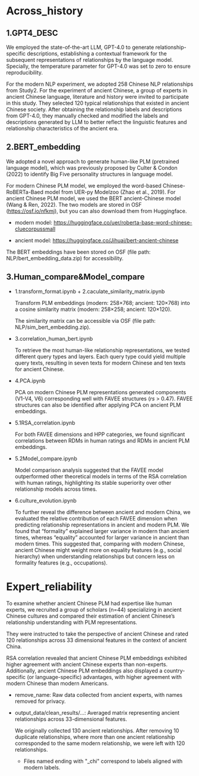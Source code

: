 # Across_history

## 1.GPT4_DESC

We employed the state-of-the-art LLM, GPT-4.0 to generate relationship-specific descriptions, establishing a contextual framework for the subsequent representations of relationships by the language model. Specially, the temperature parameter for GPT-4.0 was set to  zero to ensure reproducibility.

For the modern NLP experiment, we adopted 258 Chinese NLP relationships from Study2. For the experiment of ancient Chinese, a group of experts in ancient Chinese language, literature and history were invited to participate in this study. They selected 120 typical relationships that existed in ancient Chinese society. After obtaining the relationship labels and descriptions from GPT-4.0, they manually checked and modified the labels and descriptions generated by LLM to better reflect the linguistic features and relationship characteristics of the ancient era.

## 2.BERT_embedding

We adopted a novel approach to generate human-like PLM (pretrained language model), which was previously proposed by Culter & Condon (2022) to identify Big Five personality structures in language model.

For modern Chinese PLM model, we employed the word-based Chinese-RoBERTa-Baed model from UER-py Modelzoo (Zhao et al., 2019). For ancient Chinese PLM model, we used the BERT ancient-Chinese model (Wang & Ren, 2022). The two models are stored in OSF (https://osf.io/nfkmj), but you can also download them from Huggingface.

- modern model: https://huggingface.co/uer/roberta-base-word-chinese-cluecorpussmall

- ancient model: https://huggingface.co/Jihuai/bert-ancient-chinese

The BERT embeddings have been stored on OSF (file path: NLP/bert_embedding_data.zip) for accessibility. 

## 3.Human_compare&Model_compare

- 1.transform_format.ipynb + 2.caculate_similarity_matrix.ipynb

  Transform PLM embeddings (modern: 258×768; ancient: 120×768) into a cosine similarity matrix (modern: 258×258; ancient: 120×120).

  The similarity matrix can be accessible via OSF (file path: NLP/sim_bert_embedding.zip).

- 3.correlation_human_bert.ipynb

  To retrieve the most human-like relationship representations, we tested different query types and layers. Each query type could yield multiple query texts, resulting in seven texts for modern Chinese and ten texts for ancient Chinese.

- 4.PCA.ipynb

  PCA on modern Chinese PLM representations generated components (V1-V4, V6) corresponding well with FAVEE structures (*rs* > 0.47). FAVEE structures can also be identified after applying PCA on ancient PLM embeddings.

- 5.1RSA_correlation.ipynb

  For both FAVEE dimensions and HPP categories, we found significant correlations between RDMs in human ratings and RDMs in ancient PLM embeddings.

- 5.2Model_compare.ipynb

  Model comparison analysis suggested that the FAVEE model outperformed other theoretical models in terms of the RSA correlation with human ratings, highlighting its stable superiority over other relationship models across times.

- 6.culture_evolution.ipynb

  To further reveal the difference between ancient and modern China, we evaluated the relative contribution of each FAVEE dimension when predicting relationship representations in ancient and modern PLM. We found that “formality” explained larger variance in modern than ancient times, whereas “equality” accounted for larger variance in ancient than modern times. This suggested that, comparing with modern Chinese, ancient Chinese might weight more on equality features (e.g., social hierarchy) when understanding relationships but concern less on formality features (e.g., occupations).

# Expert_reliability

To examine whether ancient Chinese PLM had expertise like human experts, we recruited a group of scholars (n=44) specializing in ancient Chinese cultures and compared their estimation of ancient Chinese’s relationship understanding with PLM representations.

They were instructed to take the perspective of ancient Chinese and rated 120 relationships across 33 dimensional features in the context of ancient China.

RSA correlation revealed that ancient Chinese PLM embeddings exhibited higher agreement with ancient Chinese experts than non-experts. Additionally, ancient Chinese PLM embeddings also displayed a country-specific (or language-specific) advantages, with higher agreement with modern Chinese than modern Americans.

- remove_name: Raw data collected from ancient experts, with names removed for privacy.

- output_data/clean_results/...: Averaged matrix representing ancient relationships across 33-dimensional features.

  We originally collected 130 ancient relationships. After removing 10 duplicate relationships, where more than one ancient relationship corresponded to the same modern relationship, we were left with 120 relationships.  

  - Files named ending with "_chi" correspond to labels aligned with modern labels.

